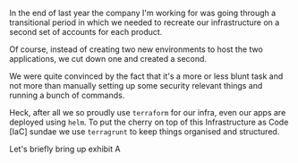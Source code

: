 In the end of last year the company I'm working for was going through a transitional period in which we needed to recreate our infrastructure on a second set of accounts for each product.

Of course, instead of creating two new environments to host the two applications, we cut down one and created a second.

We were quite convinced by the fact that it's a more or less blunt task and not more than manually setting up some security relevant things and running a bunch of commands.

Heck, after all we so proudly use `terraform` for our infra, even our apps are deployed using `helm`.
To put the cherry on top of this Infrastructure as Code [IaC] sundae we use `terragrunt` to keep things organised and structured.

Let's briefly bring up exhibit A 